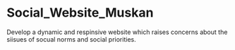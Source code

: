 # Social_Website_Muskan
Develop a dynamic and respinsive website which raises concerns about the siisues of socual norms and social priorities.
